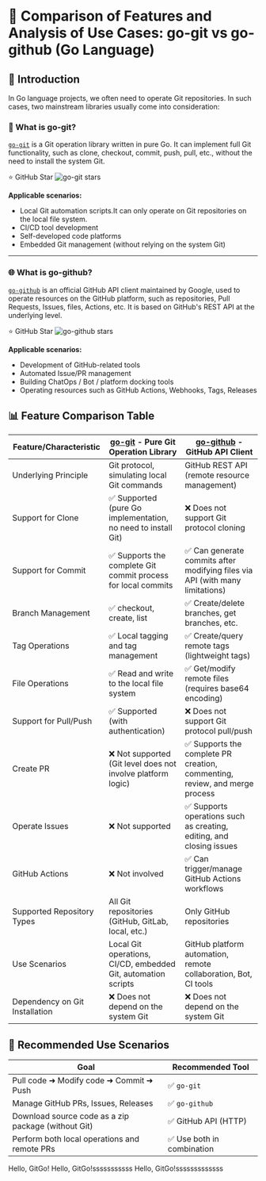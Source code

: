 # 🚀 Comparison of Features and Analysis of Use Cases: go-git vs go-github (Go Language)
## 🧐 Introduction

In Go language projects, we often need to operate Git repositories. In such cases, two mainstream libraries usually come into consideration:

### 🔧 What is go-git?

[`go-git`](https://github.com/go-git/go-git) is a Git operation library written in pure Go. It can implement full Git functionality, such as clone, checkout, commit, push, pull, etc., without the need to install the system Git.

⭐ GitHub Star ![go-git stars](https://img.shields.io/github/stars/go-git/go-git?style=social)

**Applicable scenarios:**
- Local Git automation scripts.It can only operate on Git repositories on the local file system.
- CI/CD tool development
- Self-developed code platforms
- Embedded Git management (without relying on the system Git)

---

### 🌐 What is go-github?

[`go-github`](https://github.com/google/go-github) is an official GitHub API client maintained by Google, used to operate resources on the GitHub platform, such as repositories, Pull Requests, Issues, files, Actions, etc. It is based on GitHub's REST API at the underlying level.


⭐ GitHub Star ![go-github stars](https://img.shields.io/github/stars/google/go-github?style=social)

**Applicable scenarios:**
- Development of GitHub-related tools
- Automated Issue/PR management
- Building ChatOps / Bot / platform docking tools
- Operating resources such as GitHub Actions, Webhooks, Tags, Releases

## 📊 Feature Comparison Table

| Feature/Characteristic | [go-git](https://github.com/go-git/go-git) - Pure Git Operation Library | [go-github](https://github.com/google/go-github) - GitHub API Client |
| ---------------------- | --------------------------------------------------------------- | ---------------------------------------------------------------- |
| Underlying Principle   | Git protocol, simulating local Git commands                     | GitHub REST API (remote resource management)                     |
| Support for Clone      | ✅ Supported (pure Go implementation, no need to install Git)    | ❌ Does not support Git protocol cloning                          |
| Support for Commit     | ✅ Supports the complete Git commit process for local commits   | ✅ Can generate commits after modifying files via API (with many limitations) |
| Branch Management      | ✅ checkout, create, list                                       | ✅ Create/delete branches, get branches, etc.                     |
| Tag Operations         | ✅ Local tagging and tag management                             | ✅ Create/query remote tags (lightweight tags)                    |
| File Operations        | ✅ Read and write to the local file system                      | ✅ Get/modify remote files (requires base64 encoding)             |
| Support for Pull/Push  | ✅ Supported (with authentication)                              | ❌ Does not support Git protocol pull/push                        |
| Create PR              | ❌ Not supported (Git level does not involve platform logic)    | ✅ Supports the complete PR creation, commenting, review, and merge process |
| Operate Issues         | ❌ Not supported                                                | ✅ Supports operations such as creating, editing, and closing issues |
| GitHub Actions         | ❌ Not involved                                                 | ✅ Can trigger/manage GitHub Actions workflows                    |
| Supported Repository Types | All Git repositories (GitHub, GitLab, local, etc.)           | Only GitHub repositories                                         |
| Use Scenarios          | Local Git operations, CI/CD, embedded Git, automation scripts  | GitHub platform automation, remote collaboration, Bot, CI tools  |
| Dependency on Git Installation | ❌ Does not depend on the system Git                           | ❌ Does not depend on the system Git                             |

## 🧠 Recommended Use Scenarios

| Goal                            | Recommended Tool     |
| ------------------------------- | -------------------- |
| Pull code ➜ Modify code ➜ Commit ➜ Push | ✅ `go-git`           |
| Manage GitHub PRs, Issues, Releases | ✅ `go-github`        |
| Download source code as a zip package (without Git) | ✅ GitHub API (HTTP) |
| Perform both local operations and remote PRs | ✅ Use both in combination |Hello, GitGo!
Hello, GitGo!
Hello, GitGo!sssssssssss
Hello, GitGo!sssssssssssss
